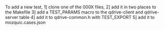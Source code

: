 To add a new test,
 1] clone one of the 000X files,
 2] add it in two places to the Makefile
 3] add a TEST_PARAMS macro to the qdrive-client and qdrive-server table
 4] add it to qdrive-common.h with TEST_EXPORT
 5] add it to mozquic.cases.json

